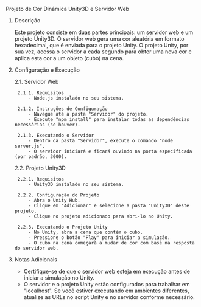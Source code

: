 Projeto de Cor Dinâmica Unity3D e Servidor Web

1. Descrição

    Este projeto consiste em duas partes principais: um servidor web e um projeto Unity3D. O servidor web gera uma cor aleatória em formato hexadecimal, que é enviada para o projeto Unity. O projeto Unity, por sua vez, acessa o servidor a cada segundo para obter uma nova cor e aplica esta cor a um objeto (cubo) na cena.


2. Configuração e Execução

    2.1. Servidor Web

        2.1.1. Requisitos
            - Node.js instalado no seu sistema.
   
        2.1.2. Instruções de Configuração
            - Navegue até a pasta "Servidor" do projeto.
            - Execute "npm install" para instalar todas as dependências necessárias (se houver).

        2.1.3. Executando o Servidor
            - Dentro da pasta "Servidor", execute o comando "node server.js".
            - O servidor iniciará e ficará ouvindo na porta especificada (por padrão, 3000).


    2.2. Projeto Unity3D

        2.2.1. Requisitos
            - Unity3D instalado no seu sistema.
   
        2.2.2. Configuração do Projeto
            - Abra o Unity Hub.
            - Clique em "Adicionar" e selecione a pasta "Unity3D" deste projeto.
            - Clique no projeto adicionado para abri-lo no Unity.
   
        2.2.3. Executando o Projeto Unity
            - No Unity, abra a cena que contém o cubo.
            - Pressione o botão "Play" para iniciar a simulação.
            - O cubo na cena começará a mudar de cor com base na resposta do servidor web.


3. Notas Adicionais
    - Certifique-se de que o servidor web esteja em execução antes de iniciar a simulação no Unity.
    - O servidor e o projeto Unity estão configurados para trabalhar em "localhost". Se você estiver executando em ambientes diferentes, atualize as URLs no script Unity e no servidor conforme necessário.
